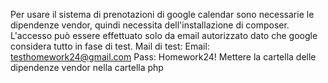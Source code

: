 Per usare il sistema di prenotazioni di google calendar sono necessarie le dipendenze vendor, quindi necessita dell'installazione di composer.
L'accesso può essere effettuato solo da email autorizzato dato che google considera tutto in fase di test.
Mail di test:
Email: testhomework24@gmail.com
Pass: Homework24!
Mettere la cartella delle dipendenze vendor nella cartella php
